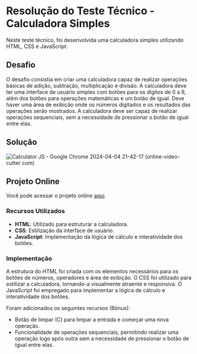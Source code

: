 # Resolução do Teste Técnico - Calculadora Simples

Neste teste técnico, foi desenvolvida uma calculadora simples utilizando HTML, CSS e JavaScript.

## Desafio

O desafio consistia em criar uma calculadora capaz de realizar operações básicas de adição, subtração, multiplicação e divisão. A calculadora deve ter uma interface de usuário simples com botões para os dígitos de 0 a 9, além dos botões para operações matemáticas e um botão de igual. Deve haver uma área de exibição onde os números digitados e os resultados das operações serão mostrados. A calculadora deve ser capaz de realizar operações sequenciais, sem a necessidade de pressionar o botão de igual entre elas.

## Solução

![Calculator JS - Google Chrome 2024-04-04 21-42-17 (online-video-cutter com)](https://github.com/Guivieirasilva/calculator/assets/95317866/d2346263-350a-4a6c-b5a4-59ad79270cc3)

## Projeto Online

Você pode acessar o projeto online [aqui](https://calculatorjstesting.netlify.app/).


### Recursos Utilizados

- **HTML**: Utilizado para estruturar a calculadora.
- **CSS**: Estilização da interface de usuário.
- **JavaScript**: Implementação da lógica de cálculo e interatividade dos botões.

### Implementação

A estrutura do HTML foi criada com os elementos necessários para os botões de números, operadores e área de exibição. O CSS foi utilizado para estilizar a calculadora, tornando-a visualmente atraente e responsiva. O JavaScript foi empregado para implementar a lógica de cálculo e interatividade dos botões.

Foram adicionados os seguintes recursos (Bônus):

- Botão de limpar (C) para limpar a entrada e começar uma nova operação.
- Funcionalidade de operações sequenciais, permitindo realizar uma operação logo após outra sem a necessidade de pressionar o botão de igual entre elas.
